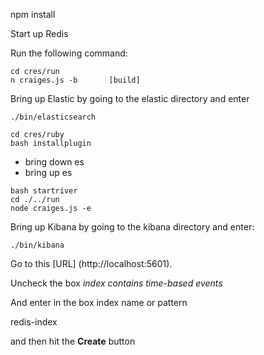 
npm install

Start up Redis

Run the following command:

```
cd cres/run
n craiges.js -b       [build]
```

Bring up Elastic by going to the elastic directory and enter

```
./bin/elasticsearch
```

```
cd cres/ruby
bash installplugin
```

* bring down es
* bring up es

```
bash startriver
cd ./../run
node craiges.js -e
```

Bring up Kibana by going to the kibana directory and enter:

```
./bin/kibana
```

Go to this
[URL]
(http://localhost:5601).


Uncheck the box *index contains time-based events*

And enter in the box index name or pattern

redis-index

and then hit the **Create** button
